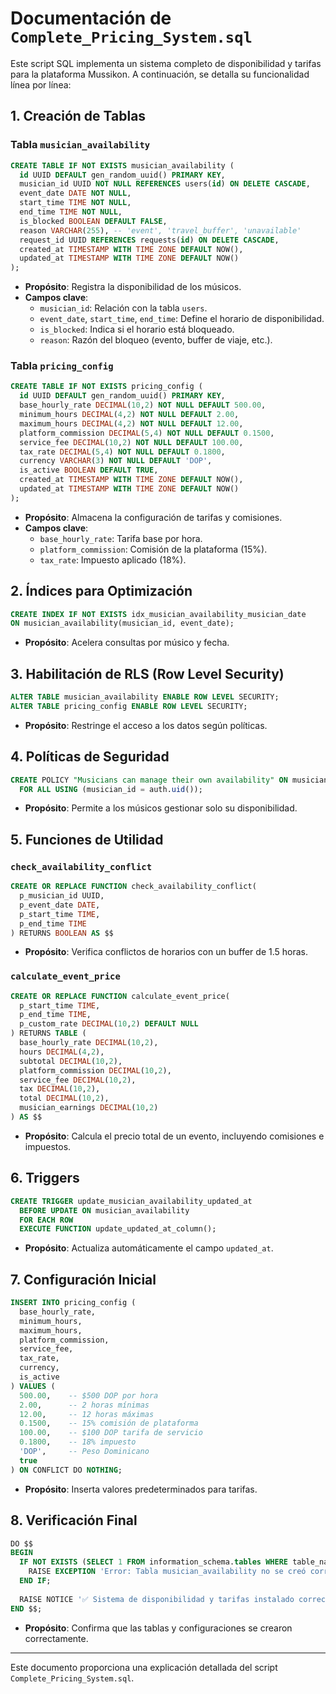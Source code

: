 # Documentación de `Complete_Pricing_System.sql`

Este script SQL implementa un sistema completo de disponibilidad y tarifas para la plataforma Mussikon. A continuación, se detalla su funcionalidad línea por línea:

## 1. Creación de Tablas

### Tabla `musician_availability`
```sql
CREATE TABLE IF NOT EXISTS musician_availability (
  id UUID DEFAULT gen_random_uuid() PRIMARY KEY,
  musician_id UUID NOT NULL REFERENCES users(id) ON DELETE CASCADE,
  event_date DATE NOT NULL,
  start_time TIME NOT NULL,
  end_time TIME NOT NULL,
  is_blocked BOOLEAN DEFAULT FALSE,
  reason VARCHAR(255), -- 'event', 'travel_buffer', 'unavailable'
  request_id UUID REFERENCES requests(id) ON DELETE CASCADE,
  created_at TIMESTAMP WITH TIME ZONE DEFAULT NOW(),
  updated_at TIMESTAMP WITH TIME ZONE DEFAULT NOW()
);
```
- **Propósito**: Registra la disponibilidad de los músicos.
- **Campos clave**:
  - `musician_id`: Relación con la tabla `users`.
  - `event_date`, `start_time`, `end_time`: Define el horario de disponibilidad.
  - `is_blocked`: Indica si el horario está bloqueado.
  - `reason`: Razón del bloqueo (evento, buffer de viaje, etc.).

### Tabla `pricing_config`
```sql
CREATE TABLE IF NOT EXISTS pricing_config (
  id UUID DEFAULT gen_random_uuid() PRIMARY KEY,
  base_hourly_rate DECIMAL(10,2) NOT NULL DEFAULT 500.00,
  minimum_hours DECIMAL(4,2) NOT NULL DEFAULT 2.00,
  maximum_hours DECIMAL(4,2) NOT NULL DEFAULT 12.00,
  platform_commission DECIMAL(5,4) NOT NULL DEFAULT 0.1500,
  service_fee DECIMAL(10,2) NOT NULL DEFAULT 100.00,
  tax_rate DECIMAL(5,4) NOT NULL DEFAULT 0.1800,
  currency VARCHAR(3) NOT NULL DEFAULT 'DOP',
  is_active BOOLEAN DEFAULT TRUE,
  created_at TIMESTAMP WITH TIME ZONE DEFAULT NOW(),
  updated_at TIMESTAMP WITH TIME ZONE DEFAULT NOW()
);
```
- **Propósito**: Almacena la configuración de tarifas y comisiones.
- **Campos clave**:
  - `base_hourly_rate`: Tarifa base por hora.
  - `platform_commission`: Comisión de la plataforma (15%).
  - `tax_rate`: Impuesto aplicado (18%).

## 2. Índices para Optimización
```sql
CREATE INDEX IF NOT EXISTS idx_musician_availability_musician_date 
ON musician_availability(musician_id, event_date);
```
- **Propósito**: Acelera consultas por músico y fecha.

## 3. Habilitación de RLS (Row Level Security)
```sql
ALTER TABLE musician_availability ENABLE ROW LEVEL SECURITY;
ALTER TABLE pricing_config ENABLE ROW LEVEL SECURITY;
```
- **Propósito**: Restringe el acceso a los datos según políticas.

## 4. Políticas de Seguridad
```sql
CREATE POLICY "Musicians can manage their own availability" ON musician_availability
  FOR ALL USING (musician_id = auth.uid());
```
- **Propósito**: Permite a los músicos gestionar solo su disponibilidad.

## 5. Funciones de Utilidad

### `check_availability_conflict`
```sql
CREATE OR REPLACE FUNCTION check_availability_conflict(
  p_musician_id UUID,
  p_event_date DATE,
  p_start_time TIME,
  p_end_time TIME
) RETURNS BOOLEAN AS $$
```
- **Propósito**: Verifica conflictos de horarios con un buffer de 1.5 horas.

### `calculate_event_price`
```sql
CREATE OR REPLACE FUNCTION calculate_event_price(
  p_start_time TIME,
  p_end_time TIME,
  p_custom_rate DECIMAL(10,2) DEFAULT NULL
) RETURNS TABLE (
  base_hourly_rate DECIMAL(10,2),
  hours DECIMAL(4,2),
  subtotal DECIMAL(10,2),
  platform_commission DECIMAL(10,2),
  service_fee DECIMAL(10,2),
  tax DECIMAL(10,2),
  total DECIMAL(10,2),
  musician_earnings DECIMAL(10,2)
) AS $$
```
- **Propósito**: Calcula el precio total de un evento, incluyendo comisiones e impuestos.

## 6. Triggers
```sql
CREATE TRIGGER update_musician_availability_updated_at
  BEFORE UPDATE ON musician_availability
  FOR EACH ROW
  EXECUTE FUNCTION update_updated_at_column();
```
- **Propósito**: Actualiza automáticamente el campo `updated_at`.

## 7. Configuración Inicial
```sql
INSERT INTO pricing_config (
  base_hourly_rate,
  minimum_hours,
  maximum_hours,
  platform_commission,
  service_fee,
  tax_rate,
  currency,
  is_active
) VALUES (
  500.00,    -- $500 DOP por hora
  2.00,      -- 2 horas mínimas
  12.00,     -- 12 horas máximas
  0.1500,    -- 15% comisión de plataforma
  100.00,    -- $100 DOP tarifa de servicio
  0.1800,    -- 18% impuesto
  'DOP',     -- Peso Dominicano
  true
) ON CONFLICT DO NOTHING;
```
- **Propósito**: Inserta valores predeterminados para tarifas.

## 8. Verificación Final
```sql
DO $$
BEGIN
  IF NOT EXISTS (SELECT 1 FROM information_schema.tables WHERE table_name = 'musician_availability') THEN
    RAISE EXCEPTION 'Error: Tabla musician_availability no se creó correctamente';
  END IF;
  
  RAISE NOTICE '✅ Sistema de disponibilidad y tarifas instalado correctamente';
END $$;
```
- **Propósito**: Confirma que las tablas y configuraciones se crearon correctamente.

---
Este documento proporciona una explicación detallada del script `Complete_Pricing_System.sql`.